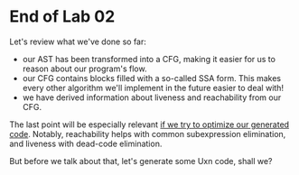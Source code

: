 # End of Lab 02
Let's review what we've done so far:
- our AST has been transformed into a CFG, making it easier for us to reason about our program's flow.
- our CFG contains blocks filled with a so-called SSA form. This makes every other algorithm we'll implement in the future easier to deal with!
- we have derived information about liveness and reachability from our CFG.

The last point will be especially relevant [if we try to optimize our generated code](./lab4/index.html).
Notably, reachability helps with common subexpression elimination, and liveness with
dead-code elimination.

But before we talk about that, let's generate some Uxn code, shall we?
